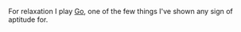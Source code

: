 For relaxation I play [Go](http://www.britgo.org/about/index.html), one of the
few things I've shown any sign of aptitude for.
